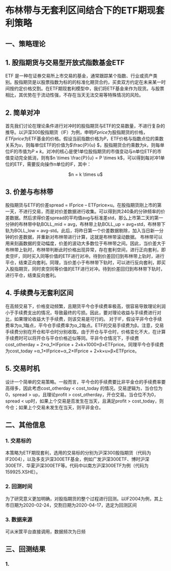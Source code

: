 # 布林带与无套利区间结合下的ETF期现套利策略
## 一、策略理论
## 1. 股指期货与交易型开放式指数基金ETF
ETF 是一种在证券交易所上市交易的基金，通常跟踪某个指数、行业或资产类别。股指期货是以股票指数为标的的标准化期货合约，买卖双方约定在未来某一时间按约定价格交割。在ETF期现套利模型中，我们将ETF基金来作为现货。与股票相比，其优势在于流动性强，不存在当天无法交易等特殊情况的风险。
## 2. 简单对冲
首先我们讨论在理论条件进行对冲时的股指期货与ETF的交易数量，不进行复杂的推导。以沪深300股指期货（IF）为例，申明$`IFprice`$为股指期货的价格，$`ETFprice`$为ETF基金的价格。假设当前指数价格为$`P`$，ETF价格与指数点位的乘数关系为$`u`$，则每单位ETF的价值为$`\frac{P}{u}  `$，股指期货合约乘数为$`k`$，则每单位IF的市值为$`P \times k`$。对冲的核心是使1单位股指期货的市值变动与n单位ETF的市值变动完全抵消，则有$`n \times \frac{P}{u} = P \times k`$，可以得到每对冲1单位的ETF，需要反向操作n单位的IF，其中：
<p align="center">$n = k \times u$</p>

## 3. 价差与布林带
股指期货与ETF的价差spread = IFprice – ETFprice×u。在股指期货刚上市的第一天，不进行交易，而是对价差数据进行收集。可以得到共240条的分钟频率的价差数据。然后求得价差spread的平均值avg与标准差std，那么上市第二天的第一分钟的布林带中轨BOLL_mid = avg，布林带上轨BOLL_up = avg+std，布林带下轨为BOLL_low = avg-std。此后，将昨日第一个价差数据剔除，加入当日新一分钟的价差数据，并重新对布林带进行计算，这就是布林带滚动数据。
布林带可以用来刻画数据的变动幅度，价差的波动大多数位于布林带之间。因此，当价差大于布林带上轨时，布林带判断此时价格出现异常，存在套利空间，进行正向套利，即卖空IF，同时买入同等价值的ETF进行对冲。待到价差回归到布林带上轨时，进行平仓，结束正向套利。同理，当价差小于布林带下轨时，可以进行反向套利，即买入股指期货，同时卖空同等价值的ETF进行对冲。待到价差回归到布林带下轨时，进行平仓，结束反向套利。
## 4. 手续费与无套利区间
在高频交易下，价格变动频繁，且期货平今仓手续费率极高，很容易导致理论利润小于手续费支出的情况，导致最终的亏损。因此，要对理论收益与手续费进行对比，如果理论收益大于手续费，则该交易是可行的。
对于IF，假设平非今仓手续费率为α_1每点，平今仓手续费率为α_2每点。ETF的交易手续费为β。注意，交易手续费分别在开仓和平仓时分别收取。由于开仓与平仓时，价格变化不大，在计算手续费时可以将开仓与平仓价格近似等同。平非今仓情况下，手续费cost_otherday = 2×α_1×IFprice + 2×k×1000×β×ETFprice。同理平今仓手续费为cost_today =α_1×IFprice+α_2×IFprice + 2×k×u×β×ETFprice。
## 5. 交易时机
设计一个简单的交易策略。一般而言，平今仓的手续费要比非平金仓的手续费率要高得多，因此考虑cost_otherday < cost_today 的情况。交易逻辑为，当仓位为0，spread > up，且理论profit > cost_otherday，开仓交易。当仓位不为0，spread < up时，如果上个交易是否发生在当天，且满足profit > cost_today，则今仓；如果上个交易未发生在当天，则平非金仓。

## 二、其他信息
### 1. 交易标的
本策略为ETF期现套利，选用的交易标的分别为沪深300股指期货（代码为IF2004），以及多支沪深300ETF基金，例如广发沪深300ETF、博时沪深300ETF、华夏沪深300ETF等。代码中以南方沪深300ETF为例（代码为159925.XSHE）。
### 2. 回测时间
为了研究意义更加明确，对股指期货的整个过程进行回测。以IF2004为例，其上市日期为2020-02-24，交割日期为2020-04-17，选定为回测区间
### 3. 数据来源
可从米筐平台直接调用，数据频次为日频

## 三、回测结果
### 1. 
